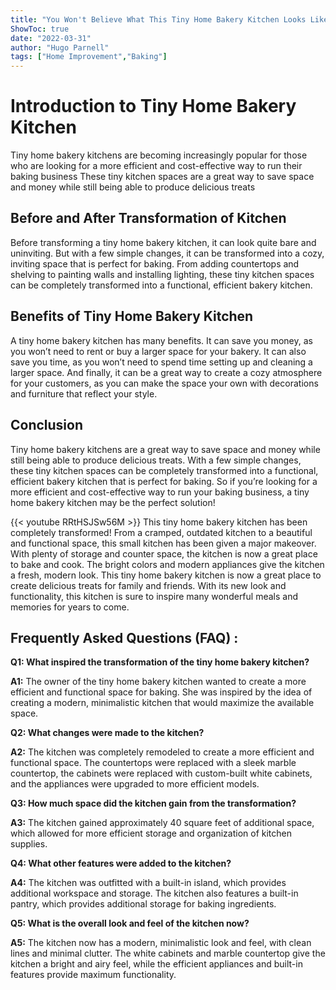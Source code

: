 ```yaml
---
title: "You Won't Believe What This Tiny Home Bakery Kitchen Looks Like Now!"
ShowToc: true 
date: "2022-03-31"
author: "Hugo Parnell" 
tags: ["Home Improvement","Baking"]
---
```

# Introduction to Tiny Home Bakery Kitchen

Tiny home bakery kitchens are becoming increasingly popular for those who are looking for a more efficient and cost-effective way to run their baking business These tiny kitchen spaces are a great way to save space and money while still being able to produce delicious treats

## Before and After Transformation of Kitchen

Before transforming a tiny home bakery kitchen, it can look quite bare and uninviting. But with a few simple changes, it can be transformed into a cozy, inviting space that is perfect for baking. From adding countertops and shelving to painting walls and installing lighting, these tiny kitchen spaces can be completely transformed into a functional, efficient bakery kitchen.

## Benefits of Tiny Home Bakery Kitchen

A tiny home bakery kitchen has many benefits. It can save you money, as you won’t need to rent or buy a larger space for your bakery. It can also save you time, as you won’t need to spend time setting up and cleaning a larger space. And finally, it can be a great way to create a cozy atmosphere for your customers, as you can make the space your own with decorations and furniture that reflect your style.

## Conclusion

Tiny home bakery kitchens are a great way to save space and money while still being able to produce delicious treats. With a few simple changes, these tiny kitchen spaces can be completely transformed into a functional, efficient bakery kitchen that is perfect for baking. So if you’re looking for a more efficient and cost-effective way to run your baking business, a tiny home bakery kitchen may be the perfect solution!

{{< youtube RRtHSJSw56M >}} 
This tiny home bakery kitchen has been completely transformed! From a cramped, outdated kitchen to a beautiful and functional space, this small kitchen has been given a major makeover. With plenty of storage and counter space, the kitchen is now a great place to bake and cook. The bright colors and modern appliances give the kitchen a fresh, modern look. This tiny home bakery kitchen is now a great place to create delicious treats for family and friends. With its new look and functionality, this kitchen is sure to inspire many wonderful meals and memories for years to come.

## Frequently Asked Questions (FAQ) :
**Q1: What inspired the transformation of the tiny home bakery kitchen?**

**A1:** The owner of the tiny home bakery kitchen wanted to create a more efficient and functional space for baking. She was inspired by the idea of creating a modern, minimalistic kitchen that would maximize the available space.

**Q2: What changes were made to the kitchen?**

**A2:** The kitchen was completely remodeled to create a more efficient and functional space. The countertops were replaced with a sleek marble countertop, the cabinets were replaced with custom-built white cabinets, and the appliances were upgraded to more efficient models.

**Q3: How much space did the kitchen gain from the transformation?**

**A3:** The kitchen gained approximately 40 square feet of additional space, which allowed for more efficient storage and organization of kitchen supplies.

**Q4: What other features were added to the kitchen?**

**A4:** The kitchen was outfitted with a built-in island, which provides additional workspace and storage. The kitchen also features a built-in pantry, which provides additional storage for baking ingredients.

**Q5: What is the overall look and feel of the kitchen now?**

**A5:** The kitchen now has a modern, minimalistic look and feel, with clean lines and minimal clutter. The white cabinets and marble countertop give the kitchen a bright and airy feel, while the efficient appliances and built-in features provide maximum functionality.



